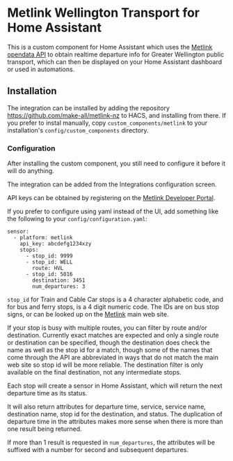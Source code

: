 # Metlink Wellington Transport for Home Assistant

This is a custom component for Home Assistant which uses
the [Metlink opendata API](https://opendata.metlink.org.nz/) to obtain
realtime departure info for Greater Wellington public transport, which can
then be displayed on your Home Assistant dashboard or used in automations.


## Installation

The integration can be installed by adding the repository
https://github.com/make-all/metlink-nz to HACS, and installing from there.
If you prefer to instal manually, copy `custom_components/metlink` to your
installation's `config/custom_components` directory.

### Configuration

After installing the custom component, you still need to configure it before
it will do anything.

The integration can be added from the Integrations configuration screen.

API keys can be obtained by registering on the
[Metlink Developer Portal](https://opendata.metlink.org.nz/).

If you prefer to configure using yaml instead of the UI, add something like
the following to your `config/configuration.yaml`:

```
sensor:
  - platform: metlink
	api_key: abcdefg1234xzy
	stops:
	  - stop_id: 9999
	  - stop_id: WELL
	    route: HVL
	  - stop_id: 5016
	    destination: 3451
        num_departures: 3
```


`stop_id` for Train and Cable Car stops is a 4 character alphabetic
code, and for bus and ferry stops, is a 4 digit numeric code.
The IDs are on bus stop signs, or can be looked up on the
[Metlink](https://metlink.org.nz) main web site.


If your stop is busy with multiple routes, you can filter by route and/or destination.  Currently exact matches are expected and only a single route or destination can be specified, though the destination does check the name as well as the stop id for a match, though some of the names that come through the API are abbreviated in ways that do not match the main web site so stop id will be more reliable.  The destination filter is only available on the final destination, not any intermediate stops.


Each stop will create a sensor in Home Assistant, which will return the next departure time as its status.

It will also return attributes for departure time, service, service
name, destination name, stop id for the destination, and status.  The
duplication of departure time in the attributes makes more sense when
there is more than one result being returned.

If more than 1 result is requested in `num_departures`, the attributes
will be suffixed with a number for second and subsequent departures.
